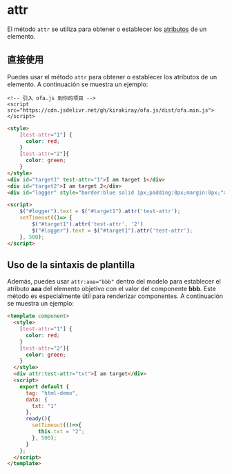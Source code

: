 # attr

El método `attr` se utiliza para obtener o establecer los [atributos](https://developer.mozilla.org/es/docs/Web/API/Element/attributes) de un elemento.

## 直接使用

Puedes usar el método `attr` para obtener o establecer los atributos de un elemento. A continuación se muestra un ejemplo:

<html-viewer>

```
<!-- 引入 ofa.js 到你的项目 -->
<script src="https://cdn.jsdelivr.net/gh/kirakiray/ofa.js/dist/ofa.min.js"></script>
```

```html
<style>
    [test-attr="1"] {
      color: red;
    }
    [test-attr="2"]{
      color: green;
    }
</style>
<div id="target1" test-attr="1">I am target 1</div>
<div id="target2">I am target 2</div>
<div id="logger" style="border:blue solid 1px;padding:8px;margin:8px;">logger</div>

<script>
    $("#logger").text = $("#target1").attr('test-attr');
    setTimeout(()=> {
        $("#target1").attr('test-attr', '2')
        $("#logger").text = $("#target1").attr('test-attr');
    }, 500);
</script>
```

</html-viewer>

## Uso de la sintaxis de plantilla

Además, puedes usar `attr:aaa="bbb"` dentro del modelo para establecer el atributo **aaa** del elemento objetivo con el valor del componente **bbb**. Este método es especialmente útil para renderizar componentes. A continuación se muestra un ejemplo:

<comp-viewer comp-name="html-demo">

```html
<template component>
  <style>
    [test-attr="1"] {
      color: red;
    }
    [test-attr="2"]{
      color: green;
    }
  </style>
  <div attr:test-attr="txt">I am target</div>
  <script>
    export default {
      tag: "html-demo",
      data: {
        txt: "1"
      },
      ready(){
        setTimeout(()=>{
          this.txt = "2";
        }, 500);
      }
    };
  </script>
</template>
```

</comp-viewer>